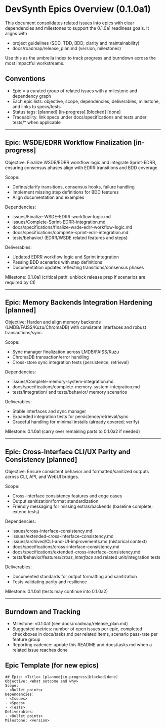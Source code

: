 # DevSynth Epics Overview (0.1.0a1)

This document consolidates related issues into epics with clear dependencies and milestones to support the 0.1.0a1 readiness goals. It aligns with
- project guidelines (SDD, TDD, BDD; clarity and maintainability)
- docs/roadmap/release_plan.md (version, milestones)

Use this as the umbrella index to track progress and burndown across the most impactful workstreams.

## Conventions
- Epic = a curated group of related issues with a milestone and dependency graph
- Each epic lists: objective, scope, dependencies, deliverables, milestone, and links to specs/tests
- Status tags: [planned] [in-progress] [blocked] [done]
- Traceability: link specs under docs/specifications and tests under tests/* when applicable

---

## Epic: WSDE/EDRR Workflow Finalization [in-progress]
Objective: Finalize WSDE/EDRR workflow logic and integrate Sprint-EDRR, ensuring consensus phases align with EDRR transitions and BDD coverage.

Scope:
- Define/clarify transitions, consensus hooks, failure handling
- Implement missing step definitions for BDD features
- Align documentation and examples

Dependencies:
- issues/Finalize-WSDE-EDRR-workflow-logic.md
- issues/Complete-Sprint-EDRR-integration.md
- docs/specifications/finalize-wsde-edrr-workflow-logic.md
- docs/specifications/complete-sprint-edrr-integration.md
- tests/behavior/ (EDRR/WSDE related features and steps)

Deliverables:
- Updated EDRR workflow logic and Sprint integration
- Passing BDD scenarios with step definitions
- Documentation updates reflecting transitions/consensus phases

Milestone: 0.1.0a1 (critical path: unblock release prep if scenarios are required by CI)

---

## Epic: Memory Backends Integration Hardening [planned]
Objective: Harden and align memory backends (LMDB/FAISS/Kuzu/ChromaDB) with consistent interfaces and robust transactions/sync.

Scope:
- Sync manager finalization across LMDB/FAISS/Kuzu
- ChromaDB transaction/error handling
- Cross-store sync integration tests (persistence, retrieval)

Dependencies:
- issues/Complete-memory-system-integration.md
- docs/specifications/complete-memory-system-integration.md
- tests/integration/ and tests/behavior/ memory scenarios

Deliverables:
- Stable interfaces and sync manager
- Expanded integration tests for persistence/retrieval/sync
- Graceful handling for minimal installs (already covered; verify)

Milestone: 0.1.0a1 (carry over remaining parts to 0.1.0a2 if needed)

---

## Epic: Cross-Interface CLI/UX Parity and Consistency [planned]
Objective: Ensure consistent behavior and formatted/sanitized outputs across CLI, API, and WebUI bridges.

Scope:
- Cross-interface consistency features and edge cases
- Output sanitization/format standardization
- Friendly messaging for missing extras/backends (baseline complete; extend tests)

Dependencies:
- issues/cross-interface-consistency.md
- issues/extended-cross-interface-consistency.md
- issues/archived/CLI-and-UI-improvements.md (historical context)
- docs/specifications/cross-interface-consistency.md
- docs/specifications/extended-cross-interface-consistency.md
- tests/behavior/features/*cross_interface* and related unit/integration tests

Deliverables:
- Documented standards for output formatting and sanitization
- Tests validating parity and resilience

Milestone: 0.1.0a1 (tests may continue into 0.1.0a2)

---

## Burndown and Tracking
- Milestone: v0.1.0a1 (see docs/roadmap/release_plan.md)
- Suggested metrics: number of open issues per epic, completed checkboxes in docs/tasks.md per related items, scenario pass-rate per feature group
- Reporting cadence: update this README and docs/tasks.md when a related issue reaches done

## Epic Template (for new epics)
```
## Epic: <Title> [planned|in-progress|blocked|done]
Objective: <What outcome and why>
Scope:
- <Bullet points>
Dependencies:
- <Issues>
- <Specs>
- <Tests>
Deliverables:
- <Bullet points>
Milestone: <version>
```
